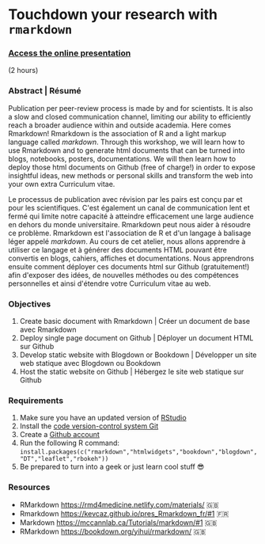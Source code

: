 # Touchdown your research with `rmarkdown`

### [Access the online presentation](https://insileco.github.io/ResearchDown/#1)
(2 hours)

### Abstract | Résumé

Publication per peer-review process is made by and for scientists. It is also a slow and closed communication channel, limiting our ability to efficiently reach a broader audience within and outside academia. Here comes Rmarkdown! Rmarkdown is the association of R and a light markup language called *markdown*. Through this workshop, we will learn how to use Rmarkdown and to generate html documents that can be turned into blogs, notebooks, posters, documentations. We will then learn how to deploy those html documents on Github (free of charge!) in order to expose insightful ideas, new methods or personal skills and transform the web into your own extra Curriculum vitae.

Le processus de publication avec révision par les pairs est conçu par et pour les scientifiques. C'est également un canal de communication lent et fermé qui limite notre capacité à atteindre efficacement une large audience en dehors du monde universitaire. Rmarkdown peut nous aider à résoudre ce problème. Rmarkdown est l'association de R et d'un langage à balisage léger appelé *markdown*. Au cours de cet atelier, nous allons apprendre à utiliser ce langage et à générer des documents HTML pouvant être convertis en blogs, cahiers, affiches et documentations. Nous apprendrons ensuite comment déployer ces documents html sur Github (gratuitement!) afin d'exposer des idées, de nouvelles méthodes ou des compétences personnelles et ainsi d'étendre votre Curriculum vitae au web.

### Objectives

 1. Create basic document with Rmarkdown | Créer un document de base avec Rmarkdown
 2. Deploy single page document on Github | Déployer un document HTML sur Github
 3. Develop static website with Blogdown or Bookdown | Développer un site web statique avec Blogdown ou Bookdown
 4. Host the static website on Github | Hébergez le site web statique sur Github

### Requirements

1. Make sure you have an updated version of [RStudio](https://rstudio.com/products/rstudio/download/)
2. Install the [code version-control system Git](https://git-scm.com/downloads)
3. Create a [Github account](https://github.com/join?source=header-home)
3. Run the following R command: `install.packages(c("rmarkdown","htmlwidgets","bookdown","blogdown","DT","leaflet","rbokeh"))`
4. Be prepared to turn into a geek or just learn cool stuff :sunglasses:


### Resources

- RMarkdown https://rmd4medicine.netlify.com/materials/ :uk:
- Rmarkdown https://kevcaz.github.io/pres_Rmarkdown_fr/#1 :fr:
- Markdown https://mccannlab.ca/Tutorials/markdown/#1 :uk:
- RMarkdown https://bookdown.org/yihui/rmarkdown/ :uk:
